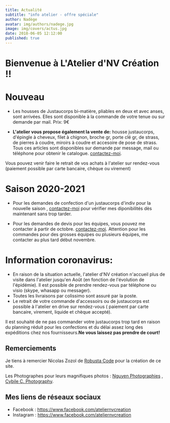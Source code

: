 ```yaml
---
title: Actualité
subtitle: "info atelier - offre spéciale"
author: Nadège
avatar: img/authors/nadege.jpg
image: img/covers/actus.jpg
date: 2018-06-05 12:12:00
published: true
---
```

Bienvenue à L'Atelier d'NV Création !!
====

**Nouveau**
====

 

* Les housses de Justaucorps bi-matière, pliables en deux et avec anses, sont arrivées. Elles sont disponible à la commande de votre tenue ou sur demande par mail. Prix: 9€


* **L'atelier vous propose également la vente de:** housse justaucorps, d'épingle à cheveux, filet à chignon, broche gr, porte clé gr, de strass, de pierres à coudre, miroirs à coudre et accesoire de pose de strass. Tous ces articles sont disponibles sur demande par message, mail ou téléphone pour obtenir le catalogue. [contactez-moi](/#/2018/06/02/contacts).


Vous pouvez venir faire le retrait de vos achats à l'atelier sur rendez-vous (paiement possible par carte bancaire, chèque ou virement)

**Saison 2020-2021**
====

* Pour les demandes de confection d'un justaucorps d'indiv pour la nouvelle saison , [contactez-moi](/#/2018/06/02/contacts) pour vérifier mes diponibilités dès maintenant sans trop tarder.

* Pour les demandes de devis pour les équipes, vous pouvez me contacter à partir de octobre. [contactez-moi](/#/2018/06/02/contacts).
Attention pour les commandes pour des grosses équipes ou plusieurs équipes, me contacter au plus tard début novembre.

 
Information coronavirus:
====

* En raison de la situation actuelle, l'atelier d'NV création n'accueil plus de visite dans l'atelier jusqu'en Août (en fonction de l'évolution de l'épidémie). Il est possible de prendre rendez-vous par téléphone ou visio (skype, whasapp ou messager).
* Toutes les livraisons par colissimo sont assuré par la poste.
* Le retrait de votre commande d'accessoirs ou de justaucorps est possible à l'atelier en drive sur rendez-vous ( paiement par carte bancaire, virement, liquide et chèque accepté).

Il est souhaité de ne pas commander votre justaucorps trop tard en raison du planning réduit pour les confections et du délai assez long des expéditions chez nos fournisseurs.**Ne vous laissez pas prendre de court!**







 
Remerciements
----

 
Je tiens à remercier Nicolas Zozol de [Robusta Code](http://www.robusta.io) pour la création de ce site. 

Les Photographes pour leurs magnifiques photos : [Nguyen Photographies](http://www.ngtuan.com) , [Cybile C. Photography](https://www.facebook.com/Cybile-C-Photography-246675958701076/).
 
 
 
Mes liens de réseaux sociaux
----
 
* Facebook : <a href="https://www.facebook.com/ateliernvcreation">https://www.facebook.com/ateliernvcreation</a>
* Instagram : <a href="https://www.instagram.com/atelier.nvcreation">https://www.facebook.com/ateliernvcreation</a>
